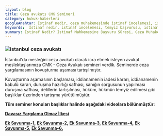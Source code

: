 ```yaml
---
layout: blog
title: Ceza avukatı CMK Semineri
category: hukuk-haberleri
googleAnahtar: İstinaf nedir, ceza muhakemesinde istinaf incelemesi, istinaf başvuru süresi, istinaf duruşması, yargıtay temyiz süresi, avukat, istanbul ceza avukatı, hukuk bürosu, istinaf cmk
keywords:  İstinaf nedir, istinaf incelemesi, temyiz başvurusu, istinaf başvuru süresi, istinaf duruşması, yargıtay temyiz süresi, avukat, istanbul avukat, hukuk bürosu, temyiz dilekçesi, istinaf cmk
summary: İstinaf Nedir? İstinaf Mahkemesine Başvuru Süresi, Ceza Muhakemesinde İstinaf Şartları, Bölge Adliye Mahkemesi, İstinaf CMK, Duruşmalı İstinaf ve Temyiz İncelemesi, Onama, Düzelterek Onama ve Bozma Kararı
---
```



### ![istanbul ceza avukatı](https://camo.githubusercontent.com/f24abcba8f58bb01aef0b92787e06b188fde43a5/687474703a2f2f692e68697a6c69726573696d2e636f6d2f704244455a6e2e6a7067 "Ceza Avukatı")

İstanbul'da mesleğini ceza avukatı olarak icra etmek isteyen avukat meslektaşlarımıza CMK - Ceza Avukatı semineri verdik. Seminerde ceza yargılamasının kovuşturma aşaması tartışılmıştır.

Kovuşturma aşamasının başlaması, iddianamenin iadesi kararı, iddianamenin kabulü kararı, duruşma hazırlığı safhası, sanığın sorgusunun yapılması duruşma safhası, delillerin tartışılması, hüküm, hükmün temyiz edilmesi gibi başlıklar üzerinden tartışma yürütülmüştür.

**Tüm seminer konuları başlıklar halinde aşağıdaki videolara bölünmüştür:**

[**Davasız Yargılama Olmaz İlkesi**](https://youtu.be/wykDbNDYYR4 "Ceza Avukatı")

[**Ek Savunma-1,**](https://www.youtube.com/watch?v=SunOiAF3TCw "Ceza Avukatı") [**Ek Savunma-2,**](https://youtu.be/hg0wzQrgTZQ "Ceza Avukatı")  [**Ek Savunma-3,**]( https://www.youtube.com/watch?v=UW4D_SODeXQ "Ceza Avukatı")
[**Ek Savunma-4,**](https://www.youtube.com/watch?v=Ob2WZcSbF0M "Ceza Avukatı")
[**Ek Savunma-5,**](https://www.youtube.com/watch?v=a6-rv-ZajqI "Ceza Avukatı")  [**Ek Savunma-6.**](https://www.youtube.com/watch?v=wtAoTCuPNvw "Ceza Avukatı")

